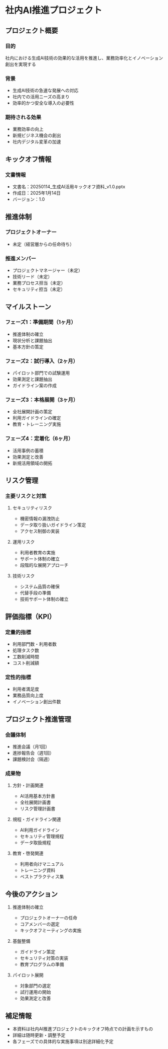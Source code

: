 # 社内AI推進プロジェクト

## プロジェクト概要
### 目的
社内における生成AI技術の効果的な活用を推進し、業務効率化とイノベーション創出を実現する

### 背景
- 生成AI技術の急速な発展への対応
- 社内での活用ニーズの高まり
- 効率的かつ安全な導入の必要性

### 期待される効果
- 業務効率の向上
- 新規ビジネス機会の創出
- 社内デジタル変革の加速

## キックオフ情報
### 文書情報
- 文書名：20250114_生成AI活用キックオフ資料_v1.0.pptx
- 作成日：2025年1月14日
- バージョン：1.0

## 推進体制
### プロジェクトオーナー
- 未定（経営層からの任命待ち）

### 推進メンバー
- プロジェクトマネージャー（未定）
- 技術リード（未定）
- 業務プロセス担当（未定）
- セキュリティ担当（未定）

## マイルストーン
### フェーズ1：準備期間（1ヶ月）
- 推進体制の確立
- 現状分析と課題抽出
- 基本方針の策定

### フェーズ2：試行導入（2ヶ月）
- パイロット部門での試験運用
- 効果測定と課題抽出
- ガイドライン案の作成

### フェーズ3：本格展開（3ヶ月）
- 全社展開計画の策定
- 利用ガイドラインの確定
- 教育・トレーニング実施

### フェーズ4：定着化（6ヶ月）
- 活用事例の蓄積
- 効果測定と改善
- 新規活用領域の開拓

## リスク管理
### 主要リスクと対策
1. セキュリティリスク
   - 機密情報の漏洩防止
   - データ取り扱いガイドライン策定
   - アクセス制御の実装

2. 運用リスク
   - 利用者教育の実施
   - サポート体制の確立
   - 段階的な展開アプローチ

3. 技術リスク
   - システム品質の確保
   - 代替手段の準備
   - 技術サポート体制の確立

## 評価指標（KPI）
### 定量的指標
- 利用部門数・利用者数
- 処理タスク数
- 工数削減時間
- コスト削減額

### 定性的指標
- 利用者満足度
- 業務品質向上度
- イノベーション創出件数

## プロジェクト推進管理
### 会議体制
- 推進会議（月1回）
- 進捗報告会（週1回）
- 課題検討会（隔週）

### 成果物
1. 方針・計画関連
   - AI活用基本方針書
   - 全社展開計画書
   - リスク管理計画書

2. 規程・ガイドライン関連
   - AI利用ガイドライン
   - セキュリティ管理規程
   - データ取扱規程

3. 教育・啓発関連
   - 利用者向けマニュアル
   - トレーニング資料
   - ベストプラクティス集

## 今後のアクション
1. 推進体制の確立
   - プロジェクトオーナーの任命
   - コアメンバーの選定
   - キックオフミーティングの実施

2. 基盤整備
   - ガイドライン策定
   - セキュリティ対策の実装
   - 教育プログラムの準備

3. パイロット展開
   - 対象部門の選定
   - 試行運用の開始
   - 効果測定と改善

## 補足情報
- 本資料は社内AI推進プロジェクトのキックオフ時点での計画を示すもの
- 詳細は随時更新・調整予定
- 各フェーズでの具体的な実施事項は別途詳細化予定